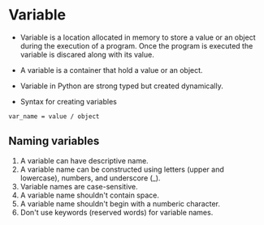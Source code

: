# Variable
- Variable is a location allocated in memory to store a value or an object during the execution of a program. Once the program is executed the variable is discared along with its value.
- A variable is a container that hold a value or an object.
- Variable in Python are strong typed but created dynamically.

- Syntax for creating variables
```
var_name = value / object
```

## Naming variables
1. A variable can have descriptive name.
2. A variable name can be constructed using letters (upper and lowercase), numbers, and underscore (_).
3. Variable names are case-sensitive.
4. A variable name shouldn't contain space.
5. A variable name shouldn't begin with a numberic character.
6. Don't use keywords (reserved words) for variable names.